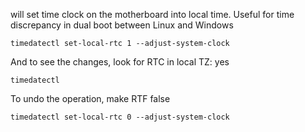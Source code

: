 will set time clock on the motherboard into local time. Useful for time discrepancy in dual boot between Linux and Windows
```
timedatectl set-local-rtc 1 --adjust-system-clock
```

And to see the changes, look for RTC in local TZ: yes
```
timedatectl
```

To undo the operation, make RTF false
```
timedatectl set-local-rtc 0 --adjust-system-clock
 ```
